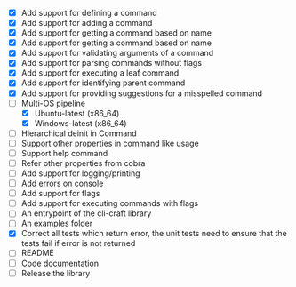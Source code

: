 - [X] Add support for defining a command
- [X] Add support for adding a command
- [X] Add support for getting a command based on name
- [X] Add support for getting a command based on name
- [X] Add support for validating arguments of a command
- [X] Add support for parsing commands without flags
- [X] Add support for executing a leaf command
- [X] Add support for identifying parent command
- [X] Add support for providing suggestions for a misspelled command
- [ ] Multi-OS pipeline
    - [X] Ubuntu-latest (x86_64)
    - [X] Windows-latest (x86_64)
- [ ] Hierarchical deinit in Command
- [ ] Support other properties in command like usage
- [ ] Support help command
- [ ] Refer other properties from cobra
- [ ] Add support for logging/printing
- [ ] Add errors on console 
- [ ] Add support for flags
- [ ] Add support for executing commands with flags
- [ ] An entrypoint of the cli-craft library
- [ ] An examples folder
- [X] Correct all tests which return error, the unit tests need to ensure that the tests fail if error is not returned
- [ ] README
- [ ] Code documentation
- [ ] Release the library